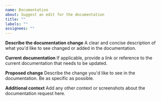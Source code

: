 ```yaml
---
name: Documentation
about: Suggest an edit for the documentation
title: ""
labels: ""
assignees: ""
---
```


**Describe the documentation change**
A clear and concise description of what you'd like to see changed or added in the documentation.

**Current documentation**
If applicable, provide a link or reference to the current documentation that needs to be updated.

**Proposed change**
Describe the change you'd like to see in the documentation. Be as specific as possible.

**Additional context**
Add any other context or screenshots about the documentation request here.
